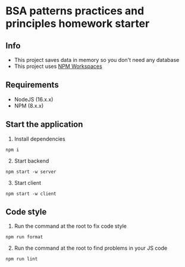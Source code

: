 # BSA patterns practices and principles homework starter

## Info

- This project saves data in memory so you don't need any database
- This project uses [NPM Workspaces](https://docs.npmjs.com/cli/v7/using-npm/workspaces)

## Requirements

- NodeJS (16.x.x)
- NPM (8.x.x)

## Start the application

1. Install dependencies

```
npm i
```

2. Start backend

```
npm start -w server
```

3. Start client

```
npm start -w client
```

## Code style
1. Run the command at the root to fix code style

```
npm run format
``` 
2. Run the command at the root to find problems in your JS code

```
npm run lint 
```

